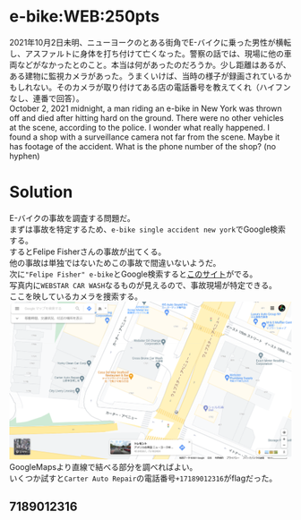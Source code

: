 # e-bike:WEB:250pts
2021年10月2日未明、ニューヨークのとある街角でE-バイクに乗った男性が横転し、アスファルトに身体を打ち付けて亡くなった。警察の話では、現場に他の車両などがなかったとのこと。本当は何があったのだろうか。少し距離はあるが、ある建物に監視カメラがあった。うまくいけば、当時の様子が録画されているかもしれない。そのカメラが取り付けてある店の電話番号を教えてくれ（ハイフンなし、連番で回答）。  
October 2, 2021 midnight, a man riding an e-bike in New York was thrown off and died after hitting hard on the ground. There were no other vehicles at the scene, according to the police. I wonder what really happened. I found a shop with a surveillance camera not far from the scene. Maybe it has footage of the accident. What is the phone number of the shop? (no hyphen)  

# Solution
E-バイクの事故を調査する問題だ。  
まずは事故を特定するため、`e-bike single accident new york`でGoogle検索する。  
するとFelipe Fisherさんの事故が出てくる。  
他の事故は単独ではないためこの事故で間違いないようだ。  
次に`"Felipe Fisher" e-bike`とGoogle検索すると[このサイト](https://nypost.com/2021/10/02/scooter-operator-killed-in-freak-bronx-crash/)がでる。  
写真内に`WEBSTAR CAR WASH`なるものが見えるので、事故現場が特定できる。  
ここを映しているカメラを捜索する。  
![ac.png](images/ac.png)  
GoogleMapsより直線で結べる部分を調べればよい。  
いくつか試すと`Carter Auto Repair`の電話番号`+17189012316`がflagだった。  

## 7189012316